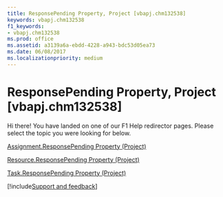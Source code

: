 ```yaml
---
title: ResponsePending Property, Project [vbapj.chm132538]
keywords: vbapj.chm132538
f1_keywords:
- vbapj.chm132538
ms.prod: office
ms.assetid: a3139a6a-ebdd-4228-a943-bdc53d05ea73
ms.date: 06/08/2017
ms.localizationpriority: medium
---
```



# ResponsePending Property, Project [vbapj.chm132538]

Hi there! You have landed on one of our F1 Help redirector pages. Please select the topic you were looking for below.

[Assignment.ResponsePending Property (Project)](https://msdn.microsoft.com/library/19fde907-327b-7ecf-3132-9192a2c223aa%28Office.15%29.aspx)

[Resource.ResponsePending Property (Project)](https://msdn.microsoft.com/library/dd9dc413-7969-9422-66dd-4876e8c47e10%28Office.15%29.aspx)

[Task.ResponsePending Property (Project)](https://msdn.microsoft.com/library/b2ec93e8-a26b-6b7b-0287-be3b757ad938%28Office.15%29.aspx)

[!include[Support and feedback](~/includes/feedback-boilerplate.md)]